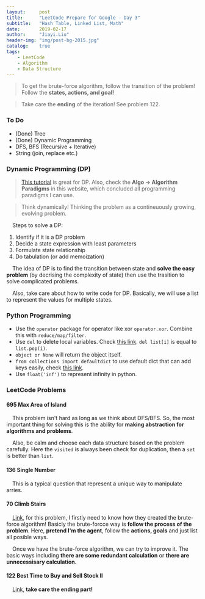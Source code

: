 ```yaml
---
layout:     post
title:      "LeetCode Prepare for Google - Day 3"
subtitle:   "Hash Table, Linked List, Math"
date:       2019-02-17
author:     "Jiayi.Liu"
header-img: "img/post-bg-2015.jpg"
catalog: 	true
tags:
    - LeetCode
    - Algorithm
    - Data Structure
---
```


> To get the brute-force algorithm, follow the transition of the problem! Follow the **states, actions, and goal!**

> Take care the **ending** of the iteration! See problem 122.

### To Do 
* (Done) Tree
* (Done) Dynamic Programming
* DFS, BFS (Recursive + Iterative)
* String (join, replace etc.)

### Dynamic Programming (DP)

> [This tutorial](https://www.geeksforgeeks.org/solve-dynamic-programming-problem/) is great for DP. Also, check the **Algo -> Algorithm Paradigms** in this website, which concluded all programming paradigms I can use.

> Think dynamically! Thinking the problem as a contineuously growing, evolving problem.

&nbsp;&nbsp;&nbsp;&nbsp;Steps to solve a DP:

1.	Identify if it is a DP problem
2.	Decide a state expression with 
   least parameters
3.	Formulate state relationship    
4.	Do tabulation (or add memoization)

&nbsp;&nbsp;&nbsp;&nbsp;The idea of DP is to find the transition between state and **solve the easy problem** (by decrising the complexity of state) then use the trasition to solve complicated problems.

&nbsp;&nbsp;&nbsp;&nbsp;Also, take care about how to write code for DP. Basically, we will use a list to represent the values for multiple states.

### Python Programming

* Use the `operator` package for operator like xor `operator.xor`. Combine this with `reduce/map/filter`.
* Use `del` to delete local variables. Check [this link](https://stackoverflow.com/questions/6146963/when-is-del-useful-in-python). `del list[i]` is equal to `list.pop(i)`.
* `object or None` will return the object itself.
* `from collections import defaultdict` to use default dict that can add keys easily, check [this link](https://stackoverflow.com/questions/5900578/how-does-collections-defaultdict-work).
* Use `float('inf')` to represent infinity in python.

### LeetCode Problems

#### 695 Max Area of Island

&nbsp;&nbsp;&nbsp;&nbsp;This problem isn't hard as long as we think about DFS/BFS. So, the most important thing for solving this is the ability for **making abstraction for algorithms and problems**.

&nbsp;&nbsp;&nbsp;&nbsp;Also, be calm and choose each data structure based on the problem carefully. Here the `visited` is always been check for duplication, then a `set` is better than `list`.

#### 136 Single Number

&nbsp;&nbsp;&nbsp;&nbsp;This is a typical question that represent a unique way to manipulate arries.

#### 70 Climb Stairs

&nbsp;&nbsp;&nbsp;&nbsp;[Link](https://github.com/Jiayi666/LeetCode/blob/master/Python/climbing-stairs.py), for this problem, I firstly need to know how they created the brute-force algorithm! Basicly the brute-forcce way is **follow the process of the problem**. Here, **pretend I'm the agent**, follow the **actions, goals** and just list all posible ways.

&nbsp;&nbsp;&nbsp;&nbsp;Once we have the brute-force algorithm, we can try to improve it. The basic ways including **there are some redundant calculation** or **there are unnecessisary calculation.**

#### 122 Best Time to Buy and Sell Stock II

&nbsp;&nbsp;&nbsp;&nbsp;[Link](), **take care the ending part!**